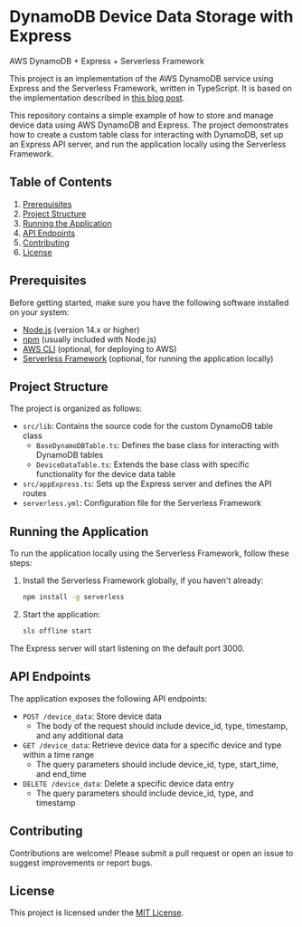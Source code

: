 # DynamoDB Device Data Storage with Express

AWS DynamoDB + Express + Serverless Framework

This project is an implementation of the AWS DynamoDB service using Express and the Serverless Framework, written in TypeScript. It is based on the implementation described in [this blog post](https://tobelinuxer.tistory.com/69).

This repository contains a simple example of how to store and manage device data using AWS DynamoDB and Express. The project demonstrates how to create a custom table class for interacting with DynamoDB, set up an Express API server, and run the application locally using the Serverless Framework.

## Table of Contents

1. [Prerequisites](#prerequisites)
2. [Project Structure](#project-structure)
3. [Running the Application](#running-the-application)
4. [API Endpoints](#api-endpoints)
5. [Contributing](#contributing)
6. [License](#license)

## Prerequisites

Before getting started, make sure you have the following software installed on your system:

- [Node.js](https://nodejs.org/en/download/) (version 14.x or higher)
- [npm](https://www.npmjs.com/get-npm) (usually included with Node.js)
- [AWS CLI](https://aws.amazon.com/cli/) (optional, for deploying to AWS)
- [Serverless Framework](https://www.serverless.com/) (optional, for running the application locally)

## Project Structure

The project is organized as follows:

- `src/lib`: Contains the source code for the custom DynamoDB table class
  - `BaseDynamoDBTable.ts`: Defines the base class for interacting with DynamoDB tables
  - `DeviceDataTable.ts`: Extends the base class with specific functionality for the device data table
- `src/appExpress.ts`: Sets up the Express server and defines the API routes
- `serverless.yml`: Configuration file for the Serverless Framework

## Running the Application

To run the application locally using the Serverless Framework, follow these steps:

1. Install the Serverless Framework globally, if you haven't already:

   ```bash
   npm install -g serverless
   ```

2. Start the application:

   ```bash
   sls offline start
   ```

The Express server will start listening on the default port 3000.

## API Endpoints

The application exposes the following API endpoints:

- `POST /device_data`: Store device data
  - The body of the request should include device_id, type, timestamp, and any additional data
- `GET /device_data`: Retrieve device data for a specific device and type within a time range
  - The query parameters should include device_id, type, start_time, and end_time
- `DELETE /device_data`: Delete a specific device data entry
  - The query parameters should include device_id, type, and timestamp

## Contributing

Contributions are welcome! Please submit a pull request or open an issue to suggest improvements or report bugs.

## License

This project is licensed under the [MIT License](LICENSE).